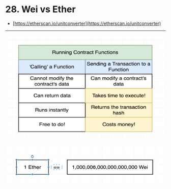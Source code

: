 #   28. Wei vs Ether

-   [https://etherscan.io/unitconverter](https://etherscan.io/unitconverter)
---
![](../imgs/27.3_More-on-Running-Functions-Than-You-Want-to-Know.png)
---
![](../imgs/28.1_Wei-vs-Ether.png)

